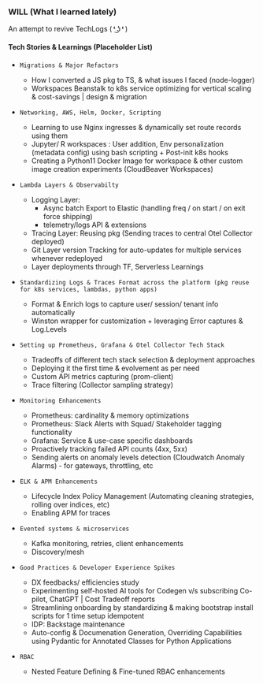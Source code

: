 ### WILL (What I learned lately)

An attempt to revive TechLogs ( ❛ ͜ʖ ❛ )

#### Tech Stories & Learnings (Placeholder List)

- `Migrations & Major Refactors`
  - How I converted a JS pkg to TS, & what issues I faced (node-logger)
  - Workspaces Beanstalk to k8s service optimizing for vertical scaling & cost-savings | design & migration

- `Networking, AWS, Helm, Docker, Scripting`
  - Learning to use Nginx ingresses & dynamically set route records using them
  - Jupyter/ R workspaces : User addition, Env personalization (metadata config) using bash scripting + Post-init k8s hooks
  - Creating a Python11 Docker Image for workspace & other custom image creation experiments (CloudBeaver Workspaces)

- `Lambda Layers & Observabilty`
  - Logging Layer:
    - Async batch Export to Elastic (handling freq / on start / on exit force shipping)
    - telemetry/logs API & extensions
  - Tracing Layer: Reusing pkg (Sending traces to central Otel Collector deployed)
  - Git Layer version Tracking for auto-updates for multiple services whenever redeployed
  - Layer deployments through TF, Serverless Learnings

- `Standardizing Logs & Traces Format across the platform (pkg reuse for k8s services, lambdas, python apps)`
  - Format & Enrich logs to capture user/ session/ tenant info automatically
  - Winston wrapper for customization + leveraging Error captures & Log.Levels

- `Setting up Prometheus, Grafana & Otel Collector Tech Stack`
  - Tradeoffs of different tech stack selection & deployment approaches
  - Deploying it the first time & evolvement as per need
  - Custom API metrics capturing (prom-client)
  - Trace filtering (Collector sampling strategy)

- `Monitoring Enhancements`
  - Prometheus: cardinality & memory optimizations
  - Prometheus: Slack Alerts with Squad/ Stakeholder tagging functionality
  - Grafana: Service & use-case specific dashboards
  - Proactively tracking failed API counts (4xx, 5xx)
  - Sending alerts on anomaly levels detection (Cloudwatch Anomaly Alarms) -  for gateways, throttling, etc

- `ELK & APM Enhancements`
  - Lifecycle Index Policy Management (Automating cleaning strategies, rolling over indices, etc)
  - Enabling APM for traces

- `Evented systems & microservices`
  - Kafka monitoring, retries, client enhancements
  - Discovery/mesh
 
- `Good Practices & Developer Experience Spikes`
  - DX feedbacks/ efficiencies study
  - Experimenting self-hosted AI tools for Codegen v/s subscribing Co-pilot, ChatGPT | Cost Tradeoff reports
  - Streamlining onboarding by standardizing & making bootstrap install scripts for 1 time setup idempotent
  - IDP: Backstage maintenance
  - Auto-config & Documenation Generation, Overriding Capabilities using Pydantic for Annotated Classes for Python Applications

- `RBAC`
  - Nested Feature Defining & Fine-tuned RBAC enhancements


